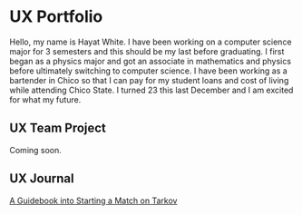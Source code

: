 # UX Portfolio

Hello, my name is Hayat White. I have been working on a computer science major for 3 semesters and this should be my last before graduating. I first began as a physics major and got an associate in mathematics and physics before ultimately switching to computer science.
I have been working as a bartender in Chico so that I can pay for my student loans and cost of living while attending Chico State. I turned 23 this last December and I am excited for what my future.

## UX Team Project

Coming soon.

## UX Journal

[A Guidebook into Starting a Match on Tarkov](j01/)
